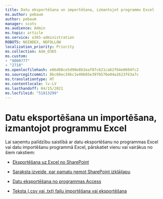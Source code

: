 ```yaml
---
title: Datu eksportēšana un importēšana, izmantojot programmu Excel
ms.author: pebaum
author: pebaum
manager: scotv
ms.audience: Admin
ms.topic: article
ms.service: o365-administration
ROBOTS: NOINDEX, NOFOLLOW
localization_priority: Priority
ms.collection: Adm_O365
ms.custom:
- "9000777"
- "2718"
ms.openlocfilehash: e06d88ce5d90e8b3eaf07c621ca62f64e0604fc2
ms.sourcegitcommit: 8bc60ec34bc1e40685e3976576e04a2623f63a7c
ms.translationtype: HT
ms.contentlocale: lv-LV
ms.lasthandoff: 04/15/2021
ms.locfileid: "51813299"
---
```

# <a name="exporting-and-importing-data-with-excel"></a>Datu eksportēšana un importēšana, izmantojot programmu Excel

Lai saņemtu palīdzību saistībā ar datu eksportēšanu no programmas Excel vai datu importēšanu programmā Excel, pārskatiet vienu vai vairākus no šiem rakstiem:

- [Eksportēšana uz Excel no SharePoint](https://support.office.com/client/bfb2ea48-6118-4fa9-abb6-cced9424e5d9)

- [Saraksta izveide, par pamatu ņemot SharePoint izklājlapu](https://support.office.com/article/Create-a-list-based-on-a-spreadsheet-380CFEB5-6E14-438E-988A-C2B9BEA574FA)

- [Datu eksportēšana no programmas Access](https://support.office.com/client/64E974E6-AE43-4301-A53E-20463655B1A9)

- [Teksta (.csv vai .txt) failu importēšana vai eksportēšana](https://support.office.com/client/5250ac4c-663c-47ce-937b-339e391393ba)
